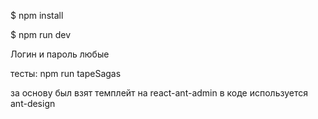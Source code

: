 $ npm install

$ npm run dev

Логин и пароль любые

тесты: npm run tapeSagas

за основу был взят темплейт на react-ant-admin
в коде используется ant-design